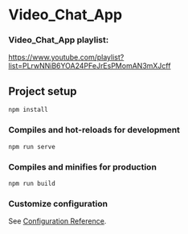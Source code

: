 # Video_Chat_App

### Video_Chat_App playlist:
https://www.youtube.com/playlist?list=PLrwNNiB6YOA24PFeJrEsPMomAN3mXJcff


## Project setup
```
npm install
```

### Compiles and hot-reloads for development
```
npm run serve
```

### Compiles and minifies for production
```
npm run build
```

### Customize configuration
See [Configuration Reference](https://cli.vuejs.org/config/).

